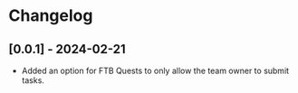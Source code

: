# Changelog

## [0.0.1] - 2024-02-21

- Added an option for FTB Quests to only allow the team owner to submit tasks.

